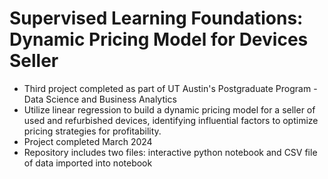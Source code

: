 # Supervised Learning Foundations: Dynamic Pricing Model for Devices Seller
* Third project completed as part of UT Austin's Postgraduate Program - Data Science and Business Analytics
* Utilize linear regression to build a dynamic pricing model for a seller of used and refurbished devices, identifying influential factors to optimize pricing strategies for profitability.
* Project completed March 2024
* Repository includes two files: interactive python notebook and CSV file of data imported into notebook
